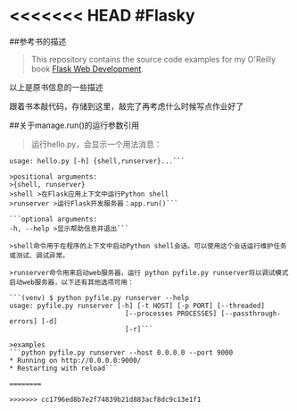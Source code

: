<<<<<<< HEAD
#Flasky
========
##参考书的描述
>This repository contains the source code examples for my O'Reilly book [Flask Web Development](http://www.flaskbook.com).

以上是原书信息的一些描述

跟着书本敲代码，存储到这里，敲完了再考虑什么时候写点作业好了

##关于manage.run()的运行参数引用
>运行hello.py，会显示一个用法消息：
```$python hello.py
usage: hello.py [-h] {shell,runserver}...```

>positional arguments:
>{shell, runserver}
>shell >在Flask应用上下文中运行Python shell
>runserver >运行Flask开发服务器：app.run()```

```optional arguments:
-h, --help >显示帮助信息并退出```

>shell命令用于在程序的上下文中启动Python shell会话。可以使用这个会话运行维护任务或测试、调试异常。

>runserver命令用来启动web服务器，运行 python pyfile.py runserver将以调试模式启动web服务器，以下还有其他选项可用：

```(venv) $ python pyfile.py runserver --help
usage: pyfile.py runserver [-h] [-t HOST] [-p PORT] [--threaded]
                             [--processes PROCESSES] [--passthrough-errors] [-d]
                             [-r]```

>examples
```python pyfile.py runserver --host 0.0.0.0 --port 9000
* Running on http://0.0.0.0:9000/
* Restarting with reload```

========

>>>>>>> cc1796ed8b7e2f74839b21d883acf8dc9c13e1f1
